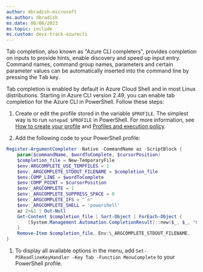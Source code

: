 ```yaml
---
author: dbradish-microsoft
ms.author: dbradish
ms.date: 08/08/2023
ms.topic: include
ms.custom: devx-track-azurecli
---
```

Tab completion, also known as "Azure CLI completers", provides completion on inputs to provide hints, enable discovery and speed up input entry. Command names, command group names, parameters and certain parameter values can be automatically inserted into the command line by pressing the <kbd>Tab</kbd> key.

Tab completion is enabled by default in Azure Cloud Shell and in most Linux distributions. Starting in Azure CLI version 2.49, you can enable tab completion for the Azure CLI in PowerShell. Follow these steps:

1. Create or edit the profile stored in the variable `$PROFILE`. The simplest way is to run `notepad $PROFILE` in PowerShell. For more information, see [How to create your profile](/powershell/module/microsoft.powershell.core/about/about_profiles#how-to-create-a-profile) and [Profiles and execution policy](/powershell/module/microsoft.powershell.core/about/about_profiles#profiles-and-execution-policy).

1.  Add the following code to your PowerShell profile:

   ```powershell
   Register-ArgumentCompleter -Native -CommandName az -ScriptBlock {
       param($commandName, $wordToComplete, $cursorPosition)
       $completion_file = New-TemporaryFile
       $env:ARGCOMPLETE_USE_TEMPFILES = 1
       $env:_ARGCOMPLETE_STDOUT_FILENAME = $completion_file
       $env:COMP_LINE = $wordToComplete
       $env:COMP_POINT = $cursorPosition
       $env:_ARGCOMPLETE = 1
       $env:_ARGCOMPLETE_SUPPRESS_SPACE = 0
       $env:_ARGCOMPLETE_IFS = "`n"
       $env:_ARGCOMPLETE_SHELL = 'powershell'
       az 2>&1 | Out-Null
       Get-Content $completion_file | Sort-Object | ForEach-Object {
           [System.Management.Automation.CompletionResult]::new($_, $_, "ParameterValue",    $_)
       }
       Remove-Item $completion_file, Env:\_ARGCOMPLETE_STDOUT_FILENAME,    Env:\ARGCOMPLETE_USE_TEMPFILES, Env:\COMP_LINE, Env:\COMP_POINT, Env:\_ARGCOMPLETE,    Env:\_ARGCOMPLETE_SUPPRESS_SPACE, Env:\_ARGCOMPLETE_IFS, Env:\_ARGCOMPLETE_SHELL
   }
   ```

1. To display all available options in the  menu, add `Set-PSReadlineKeyHandler -Key Tab -Function MenuComplete` to your PowerShell profile.
